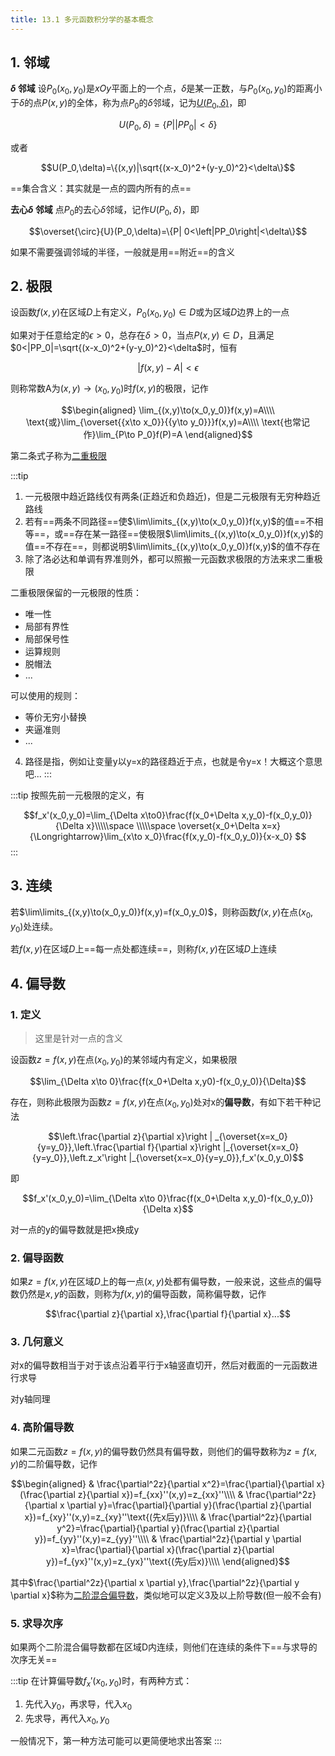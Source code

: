 ```yaml
---
title: 13.1 多元函数积分学的基本概念
---
```


## 1. 邻域


**$\delta$ 邻域** 设$P_0(x_0,y_0)$是$xOy$平面上的一个点，$\delta$是某一正数，与$P_0(x_0,y_0)$的距离小于$\delta$的点$P(x,y)$的全体，称为点$P_0$的$\delta$邻域，记为<u>$U(P_0,\delta)$</u>，即

$$U(P_0,\delta)=\{P| \left|PP_0\right|<\delta\}$$

或者


$$U(P_0,\delta)=\{(x,y)|\sqrt{(x-x_0)^2+(y-y_0)^2}<\delta\}$$

==集合含义：其实就是一点的圆内所有的点==

**去心$\delta$ 邻域** 点$P_0$的去心$\delta$邻域，记作$U(P_0,\delta)$，即

$$\overset{\circ}{U}(P_0,\delta)=\{P| 0<\left|PP_0\right|<\delta\}$$

如果不需要强调邻域的半径，一般就是用==附近==的含义

## 2. 极限

设函数$f(x,y)$在区域$D$上有定义，$P_0(x_0,y_0)∈D$或为区域$D$边界上的一点

如果对于任意给定的$\epsilon>0$，总存在$\delta >0$，当点$P(x,y)∈D$，且满足$0<|PP_0|=\sqrt{(x-x_0)^2+(y-y_0)^2}<\delta$时，恒有

$$|f(x,y)-A|<\epsilon$$

则称常数A为$(x,y)\to(x_0,y_0)$时$f(x,y)$的极限，记作

$$\begin{aligned}
    \lim_{(x,y)\to(x_0,y_0)}f(x,y)=A\\\\
    \text{或}\lim_{\overset{{x\to x_0}}{{y\to y_0}}}f(x,y)=A\\\\
    \text{也常记作}\lim_{P\to P_0}f(P)=A
\end{aligned}$$

第二条式子称为<u>二重极限</u>

:::tip
1. 一元极限中趋近路线仅有两条(正趋近和负趋近)，但是二元极限有无穷种趋近路线
2. 若有==两条不同路径==使$\lim\limits_{(x,y)\to(x_0,y_0)}f(x,y)$的值==不相等==，或==存在某一路径==使极限$\lim\limits_{(x,y)\to(x_0,y_0)}f(x,y)$的值==不存在==，则都说明$\lim\limits_{(x,y)\to(x_0,y_0)}f(x,y)$的值不存在
3. 除了洛必达和单调有界准则外，都可以照搬一元函数求极限的方法来求二重极限

二重极限保留的一元极限的性质：
+ 唯一性
+ 局部有界性
+ 局部保号性
+ 运算规则
+ 脱帽法
+ ...

可以使用的规则：
+ 等价无穷小替换
+ 夹逼准则
+ ...

4. 路径是指，例如让变量y以y=x的路径趋近于点，也就是令y=x！大概这个意思吧...
:::

:::tip
按照先前一元极限的定义，有

$$f_x'(x_0,y_0)=\lim_{\Delta x\to0}\frac{f(x_0+\Delta x,y_0)-f(x_0,y_0)}{\Delta x}\\\\\space
\\\\\space
\overset{x_0+\Delta x=x}{\Longrightarrow}\lim_{x\to x_0}\frac{f(x,y_0)-f(x_0,y_0)}{x-x_0}
$$
:::

## 3. 连续

若$\lim\limits_{(x,y)\to(x_0,y_0)}f(x,y)=f(x_0,y_0)$，则称函数$f(x,y)$在点$(x_0,y_0)$处连续。

若$f(x,y)$在区域$D$上==每一点处都连续==，则称$f(x,y)$在区域$D$上连续

## 4. 偏导数

### 1. 定义

>这里是针对一点的含义

设函数$z=f(x,y)$在点$(x_0,y_0)$的某邻域内有定义，如果极限

$$\lim_{\Delta x\to 0}\frac{f(x_0+\Delta x,y0)-f(x_0,y_0)}{\Delta}$$

存在，则称此极限为函数$z=f(x,y)$在点$(x_0,y_0)$处对x的**偏导数**，有如下若干种记法

$$\left.\frac{\partial z}{\partial x}\right | _{\overset{x=x_0}{y=y_0}},\left.\frac{\partial f}{\partial x}\right |_{\overset{x=x_0}{y=y_0}},\left.z_x'\right |_{\overset{x=x_0}{y=y_0}},f_x'(x_0,y_0)$$

即

$$f_x'(x_0,y_0)=\lim_{\Delta x\to 0}\frac{f(x_0+\Delta x,y_0)-f(x_0,y_0)}{\Delta x}$$

对一点的y的偏导数就是把x换成y



### 2. 偏导函数

如果$z=f(x,y)$在区域$D$上的每一点$(x,y)$处都有偏导数，一般来说，这些点的偏导数仍然是$x,y$的函数，则称为$f(x,y)$的偏导函数，简称偏导数，记作

$$\frac{\partial z}{\partial x},\frac{\partial f}{\partial x}...$$

### 3. 几何意义

对x的偏导数相当于对于该点沿着平行于x轴竖直切开，然后对截面的一元函数进行求导

对y轴同理

### 4. 高阶偏导数

如果二元函数$z=f(x,y)$的偏导数仍然具有偏导数，则他们的偏导数称为$z=f(x,y)$的二阶偏导数，记作

$$\begin{aligned}
    & \frac{\partial^2z}{\partial x^2}=\frac{\partial}{\partial x}(\frac{\partial z}{\partial x})=f_{xx}''(x,y)=z_{xx}''\\\\
    & \frac{\partial^2z}{\partial x \partial y}=\frac{\partial}{\partial y}(\frac{\partial z}{\partial x})=f_{xy}''(x,y)=z_{xy}''\text{(先x后y)}\\\\
    & \frac{\partial^2z}{\partial y^2}=\frac{\partial}{\partial y}(\frac{\partial z}{\partial y})=f_{yy}''(x,y)=z_{yy}''\\\\
    & \frac{\partial^2z}{\partial y \partial x}=\frac{\partial}{\partial x}(\frac{\partial z}{\partial y})=f_{yx}''(x,y)=z_{yx}''\text{(先y后x)}\\\\
\end{aligned}$$

其中$\frac{\partial^2z}{\partial x \partial y},\frac{\partial^2z}{\partial y \partial x}$称为<u>二阶混合偏导数</u>，类似地可以定义3及以上阶导数(但一般不会有)

### 5. 求导次序

如果两个二阶混合偏导数都在区域D内连续，则他们在连续的条件下==与求导的次序无关==

:::tip
在计算偏导数$f_x'(x_0,y_0)$时，有两种方式：

1. 先代入$y_0$，再求导，代入$x_0$
2. 先求导，再代入$x_0,y_0$

一般情况下，第一种方法可能可以更简便地求出答案
:::






















